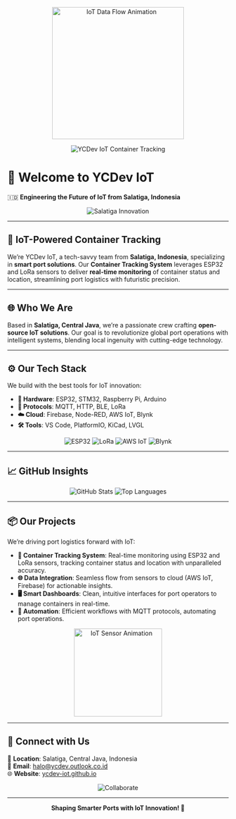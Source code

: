 <p align="center">
  <img src="https://media.giphy.com/media/3o7TKz9bX9vZ0nqJ5e/giphy.gif" alt="IoT Data Flow Animation" width="300">
</p>

<p align="center">
  <img src="https://img.shields.io/badge/YCDev%20IoT-Smart%20Container%20Tracking-1E90FF?style=for-the-badge&logo=iot" alt="YCDev IoT Container Tracking">
</p>

# 🌟 Welcome to YCDev IoT

🇮🇩 **Engineering the Future of IoT from Salatiga, Indonesia**

<p align="center">
  <img src="https://img.shields.io/badge/Salatiga%20Innovation-00CED1?style=for-the-badge&logo=map-pin" alt="Salatiga Innovation">
</p>

---

## 📡 IoT-Powered Container Tracking

We’re YCDev IoT, a tech-savvy team from **Salatiga, Indonesia**, specializing in **smart port solutions**. Our **Container Tracking System** leverages ESP32 and LoRa sensors to deliver **real-time monitoring** of container status and location, streamlining port logistics with futuristic precision.

---

## 🌐 Who We Are

Based in **Salatiga, Central Java**, we’re a passionate crew crafting **open-source IoT solutions**. Our goal is to revolutionize global port operations with intelligent systems, blending local ingenuity with cutting-edge technology.

---

## ⚙️ Our Tech Stack

We build with the best tools for IoT innovation:

- **📡 Hardware**: ESP32, STM32, Raspberry Pi, Arduino  
- **📶 Protocols**: MQTT, HTTP, BLE, LoRa  
- **☁️ Cloud**: Firebase, Node-RED, AWS IoT, Blynk  
- **🛠️ Tools**: VS Code, PlatformIO, KiCad, LVGL  

<p align="center">
  <img src="https://img.shields.io/badge/ESP32-000000?style=flat-square&logo=espressif&color=1E90FF" alt="ESP32">
  <img src="https://img.shields.io/badge/LoRa-03234B?style=flat-square&color=1E90FF" alt="LoRa">
  <img src="https://img.shields.io/badge/AWS%20IoT-FF9900?style=flat-square&logo=amazonaws&color=00CED1" alt="AWS IoT">
  <img src="https://img.shields.io/badge/Blynk-FF6B6B?style=flat-square&color=00CED1" alt="Blynk">
</p>

---

## 📈 GitHub Insights

<p align="center">
  <img src="https://github-readme-stats.vercel.app/api?username=ycdev-iot&show_icons=true&theme=transparent&bg_color=00000000&text_color=00CED1&icon_color=1E90FF" alt="GitHub Stats">
  <img src="https://github-readme-stats.vercel.app/api/top-langs/?username=ycdev-iot&layout=compact&theme=transparent&bg_color=00000000&text_color=00CED1&icon_color=1E90FF" alt="Top Languages">
</p>

---

## 📦 Our Projects

We’re driving port logistics forward with IoT:

- **📡 Container Tracking System**: Real-time monitoring using ESP32 and LoRa sensors, tracking container status and location with unparalleled accuracy.  
- **🌐 Data Integration**: Seamless flow from sensors to cloud (AWS IoT, Firebase) for actionable insights.  
- **🖥️ Smart Dashboards**: Clean, intuitive interfaces for port operators to manage containers in real-time.  
- **🤖 Automation**: Efficient workflows with MQTT protocols, automating port operations.

<p align="center">
  <img src="https://media.giphy.com/media/26uf2YTg7C3zJ9rEs/giphy.gif" alt="IoT Sensor Animation" width="200">
</p>

---

## 📍 Connect with Us

📍 **Location**: Salatiga, Central Java, Indonesia  
📧 **Email**: [halo@ycdev.outlook.co.id](mailto:halo@ycdev.outlook.co.id)  
🌐 **Website**: [ycdev-iot.github.io](https://ycdev-iot.github.io)

<p align="center">
  <img src="https://img.shields.io/badge/Let%27s%20Collaborate-000000?style=flat-square&logo=github&color=1E90FF" alt="Collaborate">
</p>

---

<p align="center">
  <b>Shaping Smarter Ports with IoT Innovation! 🚀</b>
</p>
